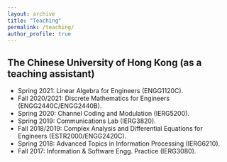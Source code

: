 ```yaml
---
layout: archive
title: "Teaching"
permalink: /teaching/
author_profile: true
---
```


## The Chinese University of Hong Kong (as a teaching assistant)

* Spring 2021: Linear Algebra for Engineers (ENGG1120C).
* Fall 2020/2021: Discrete Mathematics for Engineers (ENGG2440C/ENGG2440B).
* Spring 2020: Channel Coding and Modulation (IERG5200).
* Spring 2019: Communications Lab (IERG3820).
* Fall 2018/2019: Complex Analysis and Differential Equations for Engineers (ESTR2000/ENGG2420C).
* Spring 2018: Advanced Topics in Information Processing (IERG6210).
* Fall 2017: Information & Software Engg. Practice (IERG3080).